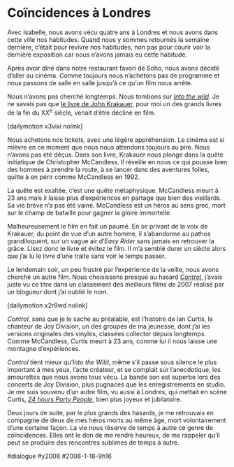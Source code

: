 # Coïncidences à Londres

Avec Isabelle, nous avons vécu quatre ans à Londres et nous avons dans cette ville nos habitudes. Quand nous y sommes retournés la semaine dernière, c’était pour revivre nos habitudes, non pas pour courir voir la dernière exposition car nous n’avons jamais eu cette habitude.

Après avoir dîné dans notre restaurant favori de Soho, nous avons décidé d’aller au cinéma. Comme toujours nous n’achetons pas de programme et nous passons de salle en salle jusqu’à ce qu’un film nous arrête.

Nous n’avons pas cherché longtemps. Nous tombons sur [*Into the wild*](http://www.intothewild-lefilm.com/). Je ne savais pas que [le livre de John Krakauer](http://en.wikipedia.org/wiki/Into_the_Wild), pour moi un des grands livres de la fin du XX<sup>e</sup> siècle, venait d’être décliné en film.

[dailymotion x3vixi nolink]

Nous achetons nos tickets, avec une légère appréhension. Le cinéma est si mièvre en ce moment que nous nous attendons toujours au pire. Nous n’avons pas été déçus. Dans son livre, Krakauer nous plonge dans la quête initiatique de Christopher McCandless. Il réveille en nous ce qui pousse bien des hommes à prendre la route, à se lancer dans des aventures folles, quitte à en périr comme McCandless en 1992.

La quête est exaltée, c’est une quête métaphysique. McCandless meurt à 23 ans mais il laisse plus d’expériences en partage que bien des vieillards. Sa vie brève n’a pas été vaine. McCandless est un héros au sens grec, mort sur le champ de bataille pour gagner la gloire immortelle.

Malheureusement le film en fait un paumé. En se privant de la voix de Krakauer, du point de vue d’un autre homme, il s’abandonne au pathos grandiloquent, sur un vague air d’*Easy Rider* sans jamais en retrouver la grâce. Lisez donc le livre et évitez le film. Il m’a semblé durer un siècle alors que j’ai lu le livre d’une traite sans voir le temps passer.

Le lendemain soir, un peu frustré par l’expérience de la veille, nous avons cherché un autre film. Nous choisissons presque au hasard [*Control*](http://www.controlthemovie.com/), j’avais juste vu ce titre dans un classement des meilleurs films de 2007 réalisé par un blogueur dont j’ai oublié le nom.

[dailymotion x2r9wd nolink]

*Control*, sans que je le sache au préalable, est l’histoire de Ian Curtis, le chanteur de Joy Division, un des groupes de ma jeunesse, dont j’ai les versions originales des vinyles, classées collector depuis longtemps. Comme McCandless, Curtis meurt à 23 ans, comme lui il nous laisse une montagne d’expériences.

*Control* tient mieux qu’*Into the Wild*, même s’il passe sous silence le plus important à mes yeux, l’acte créateur, et se complait sur l’anecdotique, les amourettes que nous avons tous vécu. La bande son est superbe lors des concerts de Joy Division, plus pugnaces que les enregistrements en studio. Je me suis souvenu d’un autre film, vu aussi à Londres, qui mettait en scène Curtis, [*24 hours Party People*](http://www.partypeoplemovie.com/), bien plus joyeux et jubilatoire.

Deux jours de suite, par le plus grands des hasards, je me retrouvais en compagnie de deux de mes héros morts au même âge, mort volontairement d’une certaine façon. La vie nous réserve de temps à autre ce genre de coïncidences. Elles ont le don de me rendre heureux, de me rappeler qu’il peut se produire des rencontres sublimes de temps à autre.

#dialogue #y2008 #2008-1-18-9h16

